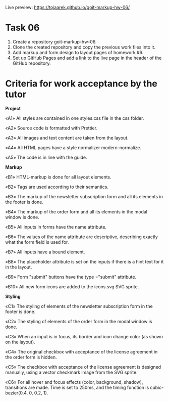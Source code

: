 Live preview: https://tojaarek.github.io/goit-markup-hw-06/

# Task 06

1. Create a repository goit-markup-hw-06.
2. Clone the created repository and copy the previous work files into it.
3. Add markup and form design to layout pages of homework #6.
4. Set up GitHub Pages and add a link to the live page in the header of the GitHub repository.

# Criteria for work acceptance by the tutor

<b>Project</b>

«A1» All styles are contained in one styles.css file in the css folder.

«A2» Source code is formatted with Prettier.

«A3» All images and text content are taken from the layout.

«A4» All HTML pages have a style normalizer modern-normalize.

«A5» The code is in line with the guide.

<b>Markup</b>

«B1» HTML-markup is done for all layout elements.

«B2» Tags are used according to their semantics.

«B3» The markup of the newsletter subscription form and all its elements in the footer is done.

«B4» The markup of the order form and all its elements in the modal window is done.

«B5» All inputs in forms have the name attribute.

«B6» The values of the name attribute are descriptive, describing exactly what the form field is used for.

«B7» All inputs have a bound <label> element.

«B8» The placeholder attribute is set on the inputs if there is a hint text for it in the layout.

«B9» Form "submit" buttons have the type ="submit" attribute.

«B10» All new form icons are added to the icons.svg SVG sprite.

<b>Styling</b>

«C1» The styling of elements of the newsletter subscription form in the footer is done.

«C2» The styling of elements of the order form in the modal window is done.

«C3» When an input is in focus, its border and icon change color (as shown on the layout).

«C4» The original checkbox with acceptance of the license agreement in the order form is hidden.

«C5» The checkbox with acceptance of the license agreement is designed manually, using a vector checkmark image from the SVG sprite.

«C6» For all hover and focus effects (color, background, shadow), transitions are made. Time is set to 250ms, and the timing function is cubic-bezier(0.4, 0, 0.2, 1).
